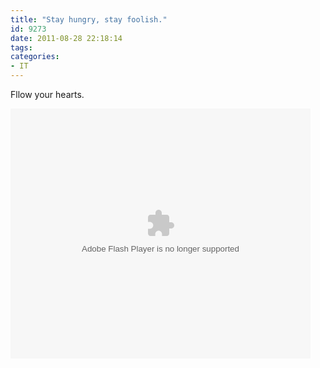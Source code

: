 ```yaml
---
title: "Stay hungry, stay foolish."
id: 9273
date: 2011-08-28 22:18:14
tags: 
categories: 
- IT
---
```


Fllow your hearts.

<object width="480" height="400" classid="clsid:d27cdb6e-ae6d-11cf-96b8-444553540000" codebase="http://download.macromedia.com/pub/shockwave/cabs/flash/swflash.cab#version=6,0,40,0"><param name="src" value="http://player.youku.com/player.php/sid/XMjk4Mzk4Mjg0/v.swf" /><param name="allowfullscreen" value="true" /><param name="quality" value="high" /><param name="allowscriptaccess" value="always" /><embed width="480" height="400" type="application/x-shockwave-flash" src="http://player.youku.com/player.php/sid/XMjk4Mzk4Mjg0/v.swf" allowfullscreen="true" quality="high" allowscriptaccess="always" /></object>